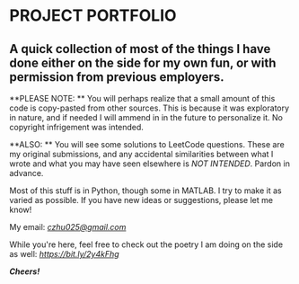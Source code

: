 # PROJECT PORTFOLIO
## A quick collection of most of the things I have done either on the side for my own fun, or with permission from previous employers.

**PLEASE NOTE: ** You will perhaps realize that a small amount of this code is copy-pasted from other sources. This is because it was exploratory in nature, and if needed I will ammend in in the future to personalize it. No copyright infrigement was intended.

**ALSO: ** You will see some solutions to LeetCode questions. These are my original submissions, and any accidental similarities between what I wrote and what you may have seen elsewhere is *NOT INTENDED*. Pardon in advance.

Most of this stuff is in Python, though some in MATLAB. I try to make it as varied as possible. If you have new ideas or suggestions, please let me know!

My email: *czhu025@gmail.com*

While you're here, feel free to check out the poetry I am doing on the side as well: *https://bit.ly/2y4kFhg*

***Cheers!***
